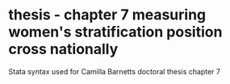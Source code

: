 # thesis - chapter 7 measuring women's stratification position cross nationally
Stata syntax used for Camilla Barnetts doctoral thesis chapter 7 


